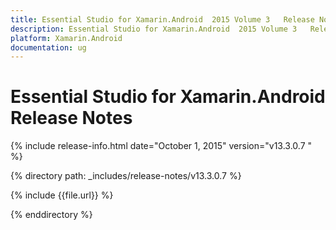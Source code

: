 ```yaml
---
title: Essential Studio for Xamarin.Android  2015 Volume 3   Release Notes  
description: Essential Studio for Xamarin.Android  2015 Volume 3   Release Notes  
platform: Xamarin.Android
documentation: ug
---
```


# Essential Studio for Xamarin.Android  Release Notes  

{% include release-info.html date="October 1, 2015"  version="v13.3.0.7 " %} 


{% directory path: _includes/release-notes/v13.3.0.7  %}

{% include {{file.url}} %}

{% enddirectory %}